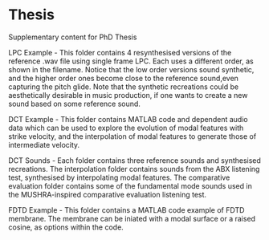# Thesis
Supplementary content for PhD Thesis

LPC Example - 
This folder contains 4 resynthesised versions of the reference .wav file using single frame LPC. Each uses a different order, as shown in the filename. Notice that the low order versions sound synthetic, and the higher order ones become close to the reference sound,even capturing the pitch glide. Note that the synthetic recreations could be aesthetically desirable in music production, if one wants to create a new sound based on some reference sound.

DCT Example - 
This folder contains MATLAB code and dependent audio data which can be used to explore the evolution of modal features with strike velocity, and the interpolation of modal features to generate those of intermediate velocity.

DCT Sounds - 
Each folder contains three reference sounds and synthesised recreations. The interpolation folder contains sounds from the ABX listening test, synthesised by interpolating modal features. The comparative evaluation folder contains some of the fundamental mode sounds used in the MUSHRA-inspired comparative evaluation listening test.

FDTD Example - 
This folder contains a MATLAB code example of FDTD membrane. The membrane can be iniated with a modal surface or a raised cosine, as options within the code.
